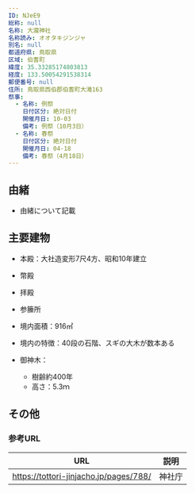 ```yaml
---
ID: NJeE9
総称: null
名称: 大瀧神社
名称読み: オオタキジンジャ
別名: null
都道府県: 鳥取県
区域: 伯耆町
緯度: 35.33285174803813
経度: 133.50054291538314
郵便番号: null
住所: 鳥取県西伯郡伯耆町大滝163
祭事:
  - 名称: 例祭
    日付区分: 絶対日付
    開催月日: 10-03
    備考: 例祭（10月3日）
  - 名称: 春祭
    日付区分: 絶対日付
    開催月日: 04-18
    備考: 春祭（4月18日）
---
```


## 由緒

- 由緒について記載

## 主要建物

- 本殿：大社造変形7尺4方、昭和10年建立
- 幣殿
- 拝殿
- 参籘所

- 境内面積：916㎡
- 境内の特徴：40段の石階、スギの大木が数本ある
- 御神木：
  - 樹齢約400年
  - 高さ：5.3ｍ

## その他

### 参考URL

| URL                                    | 説明   |
| -------------------------------------- | ------ |
| https://tottori-jinjacho.jp/pages/788/ | 神社庁 |
